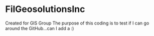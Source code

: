 # FilGeosolutionsInc
Created for GIS Group
The purpose of this coding is to test if I can go around the GitHub...can I add a :)
